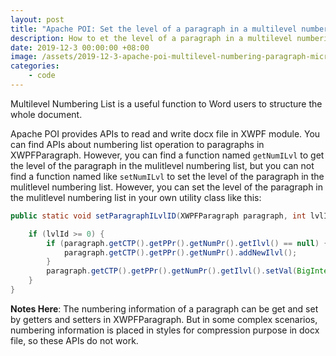 ```yaml
---
layout: post
title: "Apache POI: Set the level of a paragraph in a multilevel numbering list in Microsoft Word Docx File"
description: How to et the level of a paragraph in a multilevel numbering list in microsoft word docx file by Apache POI
date: 2019-12-3 00:00:00 +08:00
image: /assets/2019-12-3-apache-poi-multilevel-numbering-paragraph-microsoft-word-docx/banner.jpg
categories:
    - code
---
```


Multilevel Numbering List is a useful function to Word users to structure the whole document.

Apache POI provides APIs to read and write docx file in XWPF module. You can find APIs about numbering list operation to paragraphs in XWPFParagraph. However, you can find a function named `getNumILvl` to get the level of the paragraph in the mulitlevel numbering list, but you can not find a function named like `setNumILvl` to set the level of the paragraph in the mulitlevel numbering list. However, you can set the level of the paragraph in the mulitlevel numbering list in your own utility class like this:

```java
public static void setParagraphILvlID(XWPFParagraph paragraph, int lvlId) {

    if (lvlId >= 0) {
        if (paragraph.getCTP().getPPr().getNumPr().getIlvl() == null) {
            paragraph.getCTP().getPPr().getNumPr().addNewIlvl();
        }
        paragraph.getCTP().getPPr().getNumPr().getIlvl().setVal(BigInteger.valueOf(lvlId));
    }
}
```

**Notes Here**: The numbering information of a paragraph can be get and set by getters and setters in XWPFParagraph. But in some complex scenarios, numbering information is placed in styles for compression purpose in docx file, so these APIs do not work.
